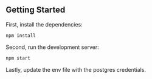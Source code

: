 ## Getting Started

First, install the dependencies:

```bash
npm install
```

Second, run the development server: 
```bash
npm start
```

Lastly, update the env file with the postgres credentials.
